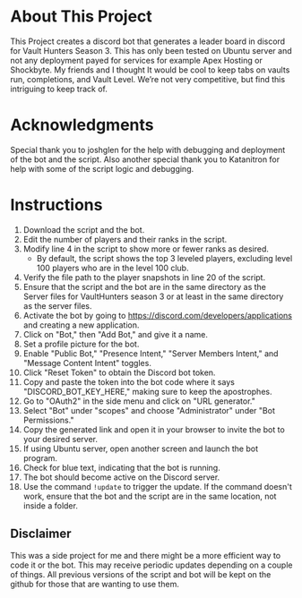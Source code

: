 # About This Project

This Project creates a discord bot that generates a leader board in discord for Vault Hunters Season 3. This has only been tested on Ubuntu server and not any deployment payed for services for example Apex Hosting or Shockbyte. My friends and I thought It would be cool to keep tabs on vaults run, completions, and Vault Level. We’re not very competitive, but find this intriguing to keep track of.

# Acknowledgments

Special thank you to joshglen for the help with debugging and deployment of the bot and the script. Also another special thank you to Katanitron for help with some of the script logic and debugging.

# Instructions

1.	Download the script and the bot.
2.	Edit the number of players and their ranks in the script.
3. 	Modify line 4 in the script to show more or fewer ranks as desired.
    - By default, the script shows the top 3 leveled players, excluding level 100 players who are in the level 100 club.
4.	Verify the file path to the player snapshots in line 20 of the script.
5.	Ensure that the script and the bot are in the same directory as the Server files for VaultHunters season 3 or at least in the same directory as the server files.
6.	Activate the bot by going to https://discord.com/developers/applications and creating a new application.
7.	Click on "Bot," then "Add Bot," and give it a name.
8.	Set a profile picture for the bot.
9.	Enable "Public Bot," "Presence Intent," "Server Members Intent," and "Message Content Intent" toggles.
10.	Click "Reset Token" to obtain the Discord bot token.
11.	Copy and paste the token into the bot code where it says "DISCORD_BOT_KEY_HERE," making sure to keep the apostrophes.
12.	Go to "OAuth2" in the side menu and click on "URL generator."
13.	Select "Bot" under "scopes" and choose "Administrator" under "Bot Permissions."
14.	Copy the generated link and open it in your browser to invite the bot to your desired server.
15.	If using Ubuntu server, open another screen and launch the bot program.
16.	Check for blue text, indicating that the bot is running.
17.	The bot should become active on the Discord server.
18.	Use the command `!update` to trigger the update. If the command doesn't work, ensure that the bot and the script are in the same location, not inside a folder.


## Disclaimer

This was a side project for me and there might be a more efficient way to code it or the bot. This may receive periodic updates depending on a couple of things. All previous versions of the script and bot will be kept on the github for those that are wanting to use them.
